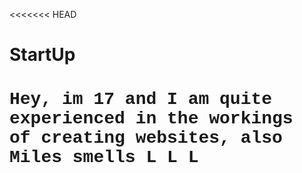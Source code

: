 <<<<<<< HEAD
# StartUp
<html lang en>

<head>
    <meta charset="UTF-8">
    <meta name="viewport" content="width=device-width, initial-scale=1.0">
    <title>BJ's Website Designs</title>
</head>

<body>
    <h1 style="font-family: 'Courier New', Courier, monospace;">
        Hey, im 17 and I am quite experienced in the workings of creating websites, also Miles smells L L L
    </h1>

</body>


